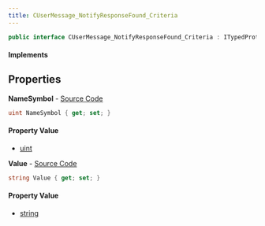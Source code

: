 ```yaml
---
title: CUserMessage_NotifyResponseFound_Criteria
---
```


```csharp
public interface CUserMessage_NotifyResponseFound_Criteria : ITypedProtobuf<CUserMessage_NotifyResponseFound_Criteria>, INativeHandle
```

#### Implements

## Properties

**NameSymbol** - [Source Code](https://github.com/swiftly-solution/swiftlys2/blob/master/managed/src/SwiftlyS2.Generated/Protobufs/Interfaces/CUserMessage_NotifyResponseFound_Criteria.cs#L13)

```csharp
uint NameSymbol { get; set; }
```

#### Property Value

- [uint](https://learn.microsoft.com/dotnet/api/system.uint32)

**Value** - [Source Code](https://github.com/swiftly-solution/swiftlys2/blob/master/managed/src/SwiftlyS2.Generated/Protobufs/Interfaces/CUserMessage_NotifyResponseFound_Criteria.cs#L16)

```csharp
string Value { get; set; }
```

#### Property Value

- [string](https://learn.microsoft.com/dotnet/api/system.string)


